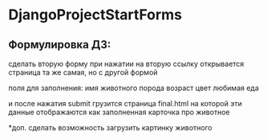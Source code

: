 # DjangoProjectStartForms
## Формулировка ДЗ:

сделать вторую форму
при нажатии на вторую ссылку открывается
страница та же самая, но с другой формой

поля для заполнения:
имя животного
порода
возраст
цвет
любимая еда

и после нажатия submit
грузится страница final.html на которой эти данные
отображаются как заполненная карточка про животное

*доп. сделать возможность загрузить картинку животного
